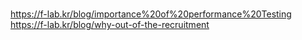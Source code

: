 <br>https://f-lab.kr/blog/importance%20of%20performance%20Testing
<br>https://f-lab.kr/blog/why-out-of-the-recruitment
